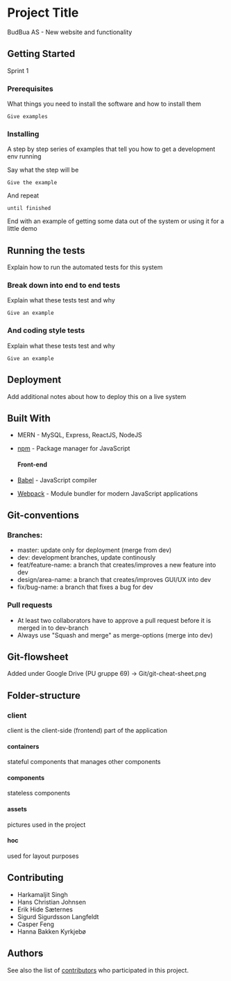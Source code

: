 # Project Title

BudBua AS - New website and functionality

## Getting Started

Sprint 1

### Prerequisites

What things you need to install the software and how to install them

```
Give examples
```

### Installing

A step by step series of examples that tell you how to get a development env running

Say what the step will be

```
Give the example
```

And repeat

```
until finished
```

End with an example of getting some data out of the system or using it for a little demo

## Running the tests

Explain how to run the automated tests for this system

### Break down into end to end tests

Explain what these tests test and why

```
Give an example
```

### And coding style tests

Explain what these tests test and why

```
Give an example
```

## Deployment

Add additional notes about how to deploy this on a live system

## Built With

* MERN - MySQL, Express, ReactJS, NodeJS
* [npm](https://www.npmjs.com/) - Package manager for JavaScript

  #### Front-end
* [Babel](https://babeljs.io/) - JavaScript compiler
* [Webpack](https://webpack.js.org/) - Module bundler for modern JavaScript applications


## Git-conventions
### Branches:
* master: update only for deployment (merge from dev)
* dev: development branches, update continously
* feat/feature-name: a branch that creates/improves a new feature into dev
* design/area-name: a branch that creates/improves GUI/UX into dev
* fix/bug-name: a branch that fixes a bug for dev

### Pull requests
* At least two collaborators have to approve a pull request before it is merged in to dev-branch
* Always use "Squash and merge" as merge-options (merge into dev)

## Git-flowsheet
Added under Google Drive (PU gruppe 69) -> Git/git-cheat-sheet.png

## Folder-structure

### client 
client is the client-side (frontend) part of the application

#### containers
stateful components that manages other components 

#### components
stateless components 

#### assets
pictures used in the project

#### hoc
used for layout purposes


## Contributing
* Harkamaljit Singh
* Hans Christian Johnsen
* Erik Hide Sæternes
* Sigurd Sigurdsson Langfeldt
* Casper Feng
* Hanna Bakken Kyrkjebø

## Authors

See also the list of [contributors](https://github.com/your/project/contributors) who participated in this project.

